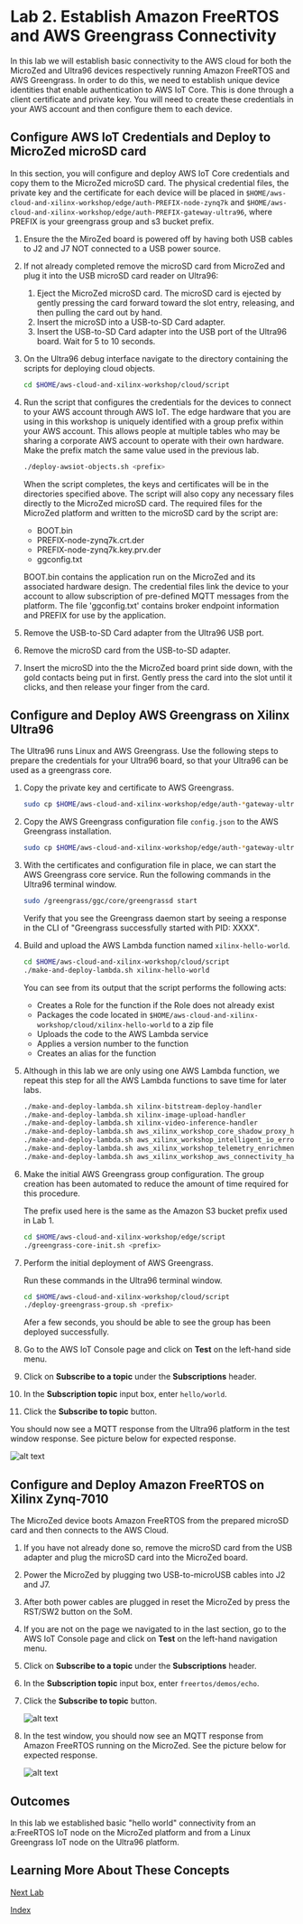 # Lab 2. Establish Amazon FreeRTOS and AWS Greengrass Connectivity

In this lab we will establish basic connectivity to the AWS cloud for both the MicroZed and Ultra96 devices respectively running Amazon FreeRTOS and AWS Greengrass.  In order to do this, we need to establish unique device identities that enable authentication to AWS IoT Core.  This is done through a client certificate and private key.  You will need to create these credentials in your AWS account and then configure them to each device.

## Configure AWS IoT Credentials and Deploy to MicroZed microSD card

In this section, you will configure and deploy AWS IoT Core credentials and copy them to the MicroZed microSD card. The physical credential files, the private key and the certificate for each device will be placed in ```$HOME/aws-cloud-and-xilinx-workshop/edge/auth-PREFIX-node-zynq7k``` and ```$HOME/aws-cloud-and-xilinx-workshop/edge/auth-PREFIX-gateway-ultra96```, where PREFIX is your greengrass group and s3 bucket prefix.

1. Ensure the the MiroZed board is powered off by having both USB cables to J2 and J7 NOT connected to a USB power source.

2. If not already completed remove the microSD card from MicroZed and plug it into the USB microSD card reader on Ultra96:
	1. Eject the MicroZed microSD card.  The microSD card is ejected by gently pressing the card forward toward the slot entry, releasing, and then pulling the card out by hand.
	2. Insert the microSD into a USB-to-SD Card adapter.
	3. Insert the USB-to-SD Card adapter into the USB port of the Ultra96 board. Wait for 5 to 10 seconds.
	
3. On the Ultra96 debug interface navigate to the directory containing the scripts for deploying cloud objects.

   ```bash
   cd $HOME/aws-cloud-and-xilinx-workshop/cloud/script
   ```
   
4. Run the script that configures the credentials for the devices to connect to your AWS account through AWS IoT. The edge hardware that you are using in this workshop is uniquely identified with a group prefix within your AWS account. This allows people at multiple tables who may be sharing a corporate AWS account to operate with their own hardware. Make the prefix match the same value used in the previous lab.

   ```bash
   ./deploy-awsiot-objects.sh <prefix>
   ```

   When the script completes, the keys and certificates will be in the directories specified above. The script will also copy any necessary files directly to the MicroZed microSD card. The required files for the MicroZed platform and written to the microSD card by the script are:
   
   * BOOT.bin
   * PREFIX-node-zynq7k.crt.der	
   * PREFIX-node-zynq7k.key.prv.der
   * ggconfig.txt
   
   BOOT.bin contains the application run on the MicroZed and its associated hardware design.
   The credential files link the device to your account to allow subscription of pre-defined MQTT messages from the platform.
   The file 'ggconfig.txt' contains broker endpoint information and PREFIX for use by the application.

7. Remove the USB-to-SD Card adapter from the Ultra96 USB port.
8. Remove the microSD card from the USB-to-SD adapter.
9. Insert the microSD into the the MicroZed board print side down, with the gold contacts being put in first.  Gently press the card into the slot until it clicks, and then release your finger from the card.

## Configure and Deploy AWS Greengrass on Xilinx Ultra96

The Ultra96 runs Linux and AWS Greengrass. Use the following steps to prepare the credentials for your Ultra96 board,
so that your Ultra96 can be used as a greengrass core.

1. Copy the private key and certificate to AWS Greengrass.

   ```bash
   sudo cp $HOME/aws-cloud-and-xilinx-workshop/edge/auth-*gateway-ultra96/*pem /greengrass/certs/
   ```

2. Copy the AWS Greengrass configuration file ```config.json``` to the AWS Greengrass installation.

   ```bash
   sudo cp $HOME/aws-cloud-and-xilinx-workshop/edge/auth-*gateway-ultra96/config.json /greengrass/config/
   ```

3. With the certificates and configuration file in place,  we can start 
   the AWS Greengrass core service. Run the following commands in the 
   Ultra96 terminal window.

	```bash
	sudo /greengrass/ggc/core/greengrassd start
	```
	Verify that you see the Greengrass daemon start by seeing a response in the CLI of "Greengrass successfully started with PID: XXXX".

4. Build and upload the AWS Lambda function named ```xilinx-hello-world```.

	```bash
	cd $HOME/aws-cloud-and-xilinx-workshop/cloud/script
	./make-and-deploy-lambda.sh xilinx-hello-world
	```

	You can see from its output that the script performs the following acts:

	- Creates a Role for the function if the Role does not already exist
	- Packages the code located in ```$HOME/aws-cloud-and-xilinx-workshop/cloud/xilinx-hello-world``` to a zip file
	- Uploads the code to the AWS Lambda service
	- Applies a version number to the function
	- Creates an alias for the function

5. Although in this lab we are only using one AWS Lambda function, we repeat this step for all the AWS Lambda
   functions to save time for later labs.
   
	```bash
	./make-and-deploy-lambda.sh xilinx-bitstream-deploy-handler
	./make-and-deploy-lambda.sh xilinx-image-upload-handler
	./make-and-deploy-lambda.sh xilinx-video-inference-handler
	./make-and-deploy-lambda.sh aws_xilinx_workshop_core_shadow_proxy_handler
	./make-and-deploy-lambda.sh aws_xilinx_workshop_intelligent_io_error_handler
	./make-and-deploy-lambda.sh aws_xilinx_workshop_telemetry_enrichment_handler
	./make-and-deploy-lambda.sh aws_xilinx_workshop_aws_connectivity_handler
	```

6. Make the initial AWS Greengrass group configuration. The group creation 
   has been automated to reduce the amount of time required for this procedure.

   The prefix used here is the same as the Amazon S3 bucket prefix used in Lab 1.

	```bash
	cd $HOME/aws-cloud-and-xilinx-workshop/edge/script
	./greengrass-core-init.sh <prefix>
	```
	

7. Perform the initial deployment of AWS Greengrass.

	Run these commands in the Ultra96 terminal window.

	```bash
	cd $HOME/aws-cloud-and-xilinx-workshop/cloud/script
	./deploy-greengrass-group.sh <prefix>
	```
   Afer a few seconds, you should be able to see the group has been deployed 
   successfully.

8. Go to the AWS IoT Console page and click on **Test** on the left-hand side menu. 
9. Click on **Subscribe to a topic** under the **Subscriptions** header.
10. In the **Subscription topic** input box, enter ```hello/world```. 
11. Click the **Subscribe to topic** button.

You should now see a MQTT response from the Ultra96 platform in the test window response.
See picture below for expected response.

![alt text](images/Greengrass_HelloWorld_Test.PNG "Greengrass Successful Response")


## Configure and Deploy Amazon FreeRTOS on Xilinx Zynq-7010

The MicroZed device boots Amazon FreeRTOS from the prepared microSD card and then connects to the AWS Cloud.

1. If you have not already done so, remove the microSD card from the USB adapter and plug the microSD card into the MicroZed board.
2. Power the MicroZed by plugging two USB-to-microUSB cables into J2 and J7.
3. After both power cables are plugged in reset the MicroZed by press the RST/SW2 button on the SoM.
4. If you are not on the page we navigated to in the last section, go to the AWS IoT Console page and click on **Test** on the left-hand navigation menu.
5. Click on **Subscribe to a topic** under the **Subscriptions** header.
6. In the **Subscription topic** input box, enter ```freertos/demos/echo```. 
7. Click the **Subscribe to topic** button.

	![alt text](images/AFR_HelloWorld_Test.png "a:FreeRTOS Hello World Test")
7. In the test window, you should now see an MQTT response from Amazon FreeRTOS running on the MicroZed.  See the picture below for expected response.

	![alt text](images/AFR_HelloWorld_Test_Response.png "a:FreeRTOS Successful Response")

## Outcomes

In this lab we established basic "hello world" connectivity from an a:FreeRTOS IoT node on the MicroZed platform and from a Linux Greengrass IoT node on the Ultra96 platform.

## Learning More About These Concepts

[Next Lab](./Lab3.md)

[Index](./README.md)
